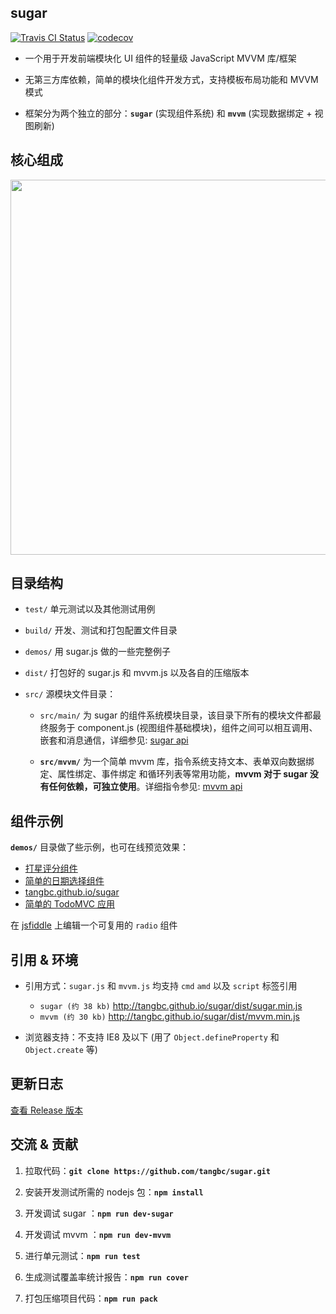 ## sugar

[![Travis CI Status](https://travis-ci.org/tangbc/sugar.svg?branch=master)](https://travis-ci.org/tangbc/sugar)
[![codecov](https://codecov.io/gh/tangbc/sugar/branch/master/graph/badge.svg)](https://codecov.io/gh/tangbc/sugar)


* 一个用于开发前端模块化 UI 组件的轻量级 JavaScript MVVM 库/框架

* 无第三方库依赖，简单的模块化组件开发方式，支持模板布局功能和 MVVM 模式

* 框架分为两个独立的部分：**`sugar`** (实现组件系统) 和 **`mvvm`** (实现数据绑定 + 视图刷新)


## 核心组成

<img src="http://7xodrz.com1.z0.glb.clouddn.com/sugar-constructor" width="600">


## 目录结构

* `test/` 单元测试以及其他测试用例

* `build/` 开发、测试和打包配置文件目录

* `demos/` 用 sugar.js 做的一些完整例子

* `dist/` 打包好的 sugar.js 和 mvvm.js 以及各自的压缩版本

* `src/` 源模块文件目录：

	* `src/main/` 为 sugar 的组件系统模块目录，该目录下所有的模块文件都最终服务于 component.js (视图组件基础模块)，组件之间可以相互调用、嵌套和消息通信，详细参见: [sugar api](http://tangbc.github.io/sugar/sugar.html)

	* **`src/mvvm/`** 为一个简单 mvvm 库，指令系统支持文本、表单双向数据绑定、属性绑定、事件绑定 和循环列表等常用功能，**mvvm 对于 sugar 没有任何依赖，可独立使用**。详细指令参见: [mvvm api](http://tangbc.github.io/sugar/mvvm.html)


## 组件示例

**`demos/`**  目录做了些示例，也可在线预览效果：

* [打星评分组件](http://tangbc.github.io/sugar/demos/star/)
* [简单的日期选择组件](http://tangbc.github.io/sugar/demos/date/)
* [tangbc.github.io/sugar](http://tangbc.github.io/sugar)
* [简单的 TodoMVC 应用](http://tangbc.github.io/sugar/demos/todoMVC)

在 [jsfiddle](https://jsfiddle.net/tangbc/may7jzb4/6/) 上编辑一个可复用的 `radio` 组件


## 引用 & 环境

* 引用方式：`sugar.js` 和 `mvvm.js` 均支持 `cmd` `amd` 以及 `script` 标签引用
	* `sugar (约 38 kb)` http://tangbc.github.io/sugar/dist/sugar.min.js
	* `mvvm (约 30 kb)` http://tangbc.github.io/sugar/dist/mvvm.min.js

* 浏览器支持：不支持 IE8 及以下 (用了 `Object.defineProperty` 和 `Object.create` 等)


## 更新日志

[查看 Release 版本](https://github.com/tangbc/sugar/releases)


## 交流 & 贡献

1. 拉取代码：**`git clone https://github.com/tangbc/sugar.git`**

2. 安装开发测试所需的 nodejs 包：**`npm install`**

3. 开发调试 sugar ：**`npm run dev-sugar`**

4. 开发调试 mvvm ：**`npm run dev-mvvm`**

5. 进行单元测试：**`npm run test`**

6. 生成测试覆盖率统计报告：**`npm run cover`**

7. 打包压缩项目代码：**`npm run pack`**
